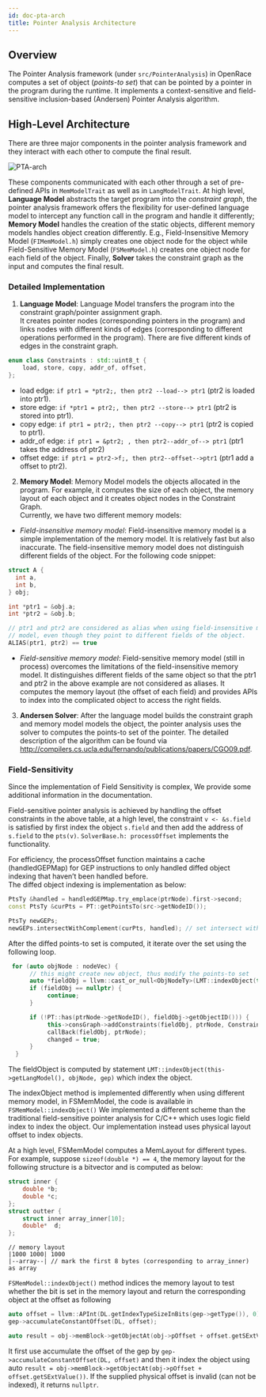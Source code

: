```yaml
---
id: doc-pta-arch
title: Pointer Analysis Architecture
---
```


## Overview

The Pointer Analysis framework (under `src/PointerAnalysis`) in OpenRace 
computes a set of object (*points-to set*) that can be pointed by a pointer
in the program during the runtime.
It implements a context-sensitive and field-sensitive inclusion-based (Andersen)
Pointer Analysis algorithm.  

## High-Level Architecture
There are three major components in the pointer analysis framework and they 
interact with each other to compute the final result.

![PTA-arch](/img/PTA-Overview.svg)

These components communicated with each other through a set of pre-defined APIs in 
`MemModelTrait` as well as in `LangModelTrait`.
At high level, 
**Language Model** abstracts the target program into the *constraint graph*, 
the pointer analysis framework offers the flexibility for user-defined language model to 
intercept any function call in the program and handle it differently; 
**Memory Model** handles the creation of the static objects, different memory models handles
object creation differently. E.g., Field-Insensitive Memory Model (`FIMemModel.h`) simply
creates one object node for the object while Field-Sensitive Memory Model (`FSMemModel.h`)
creates one object node for each field of the object.
Finally, **Solver** takes the constraint graph as the input and computes the final result.

### Detailed Implementation

1. **Language Model**: Language Model transfers the program into the constraint graph/pointer assignment graph.  
It creates pointer nodes (corresponding pointers in the program) and links nodes with different kinds of edges (corresponding to different operations performed in the program). There are five different kinds of edges in the constraint graph.

```cpp
enum class Constraints : std::uint8_t {
    load, store, copy, addr_of, offset,
};
```
+ load edge: `if ptr1 = *ptr2;, then ptr2 --load--> ptr1` (ptr2 is loaded into ptr1).
+ store edge: `if *ptr1 = ptr2;, then ptr2 --store--> ptr1` (ptr2 is stored into ptr1).
+ copy edge: `if ptr1 = ptr2;, then ptr2 --copy--> ptr1` (ptr2 is copied to ptr1).
+ addr_of edge: `if ptr1 = &ptr2; , then ptr2--addr_of--> ptr1` (ptr1 takes the address of ptr2)
+ offset edge: `if ptr1 = ptr2->f;, then ptr2--offset-->ptr1` (ptr1 add a offset to ptr2).

2. **Memory Model**: Memory Model models the objects allocated in the program. 
For example, it computes the size of each object, the memory layout of each object and it creates object nodes in the Constraint Graph.  
Currently, we have two different memory models: 

+ *Field-insensitive memory model*: Field-insensitive memory model is a simple implementation of the memory model. It is relatively fast but also inaccurate. The field-insensitive memory model does not distinguish different fields of the object. For the following code snippet:

```cpp
struct A {
  int a,
  int b,
} obj;

int *ptr1 = &obj.a;
int *ptr2 = &obj.b;

// ptr1 and ptr2 are considered as alias when using field-insensitive memory
// model, even though they point to different fields of the object.
ALIAS(ptr1, ptr2) == true 
```

+ *Field-sensitive memory model*: Field-sensitive memory model (still in process) overcomes the limitations of the field-insensitive memory model. It distinguishes different fields of the same object so that the ptr1 and ptr2 in the above example are not considered as aliases. It computes the memory layout (the offset of each field)  and provides APIs to index into the complicated object to access the right fields.

3. **Andersen Solver**: After the language model builds the constraint graph and memory model models the object, the pointer analysis uses the solver to computes the points-to set of the pointer. The detailed description of the algorithm can be found via http://compilers.cs.ucla.edu/fernando/publications/papers/CGO09.pdf.


### Field-Sensitivity
Since the implementation of Field Sensitivity is complex, We provide some additional information in the documentation.

Field-sensitive pointer analysis is achieved by handling the offset constraints in the above table, at a high level, 
the constraint `v <- &s.field` is satisfied by first index the object `s.field` and then add the address of `s.field` to the `pts(v)`.
`SolverBase.h: processOffset` implements the functionality.

For efficiency, the processOffset function maintains a cache (handledGEPMap) for GEP instructions to only handled diffed object indexing that haven’t been handled before.  
The diffed object indexing is implementation as below:

```cpp
PtsTy &handled = handledGEPMap.try_emplace(ptrNode).first->second;
const PtsTy &curPts = PT::getPointsTo(src->getNodeID());

PtsTy newGEPs;
newGEPs.intersectWithComplement(curPts, handled); // set intersect with complement
```
After the diffed points-to set is computed,  it iterate over the set using the following loop.

```cpp
 for (auto objNode : nodeVec) {
      // this might create new object, thus modify the points-to set
      auto *fieldObj = llvm::cast_or_null<ObjNodeTy>(LMT::indexObject(this->getLangModel(), objNode, gep));
      if (fieldObj == nullptr) {
           continue;
      }

      if (!PT::has(ptrNode->getNodeID(), fieldObj->getObjectID())) {
           this->consGraph->addConstraints(fieldObj, ptrNode, Constraints::addr_of);
           callBack(fieldObj, ptrNode);
           changed = true;
      }
  }
```

The fieldObject is computed by statement `LMT::indexObject(this->getLangModel(), objNode, gep)` which index the object.

The indexObject method is implemented differently when using different memory model, in FSMemModel, the code is available in `FSMemModel::indexObject()`
We implemented a different scheme than the traditional field-sensitive pointer analysis for C/C++ which uses logic field index to index the object.
Our implementation instead uses physical layout offset to index objects.

At a high level, FSMemModel computes a MemLayout for different types. 
For example, suppose `sizeof(double *) == 4`, the memory layout for the following structure is a bitvector and is computed as below:

```cpp
struct inner {
    double *b;
    double *c;
};
struct outter {
    struct inner array_inner[10];
    double*  d;
};
```

```
// memory layout
|1000 1000| 1000
|--array--| // mark the first 8 bytes (corresponding to array_inner) as array
```

`FSMemModel::indexObject()` method indices the memory layout to test whether the bit is set in the memory layout and return the corresponding object at the offset as following

```cpp
auto offset = llvm::APInt(DL.getIndexTypeSizeInBits(gep->getType()), 0);
gep->accumulateConstantOffset(DL, offset);

auto result = obj->memBlock->getObjectAt(obj->pOffset + offset.getSExtValue());
```
It first use accumulate the offset of the gep by `gep->accumulateConstantOffset(DL, offset)` and then it index the object
using auto `result = obj->memBlock->getObjectAt(obj->pOffset + offset.getSExtValue())`. 
If the supplied physical offset is invalid (can not be indexed), it returns `nullptr`.
 